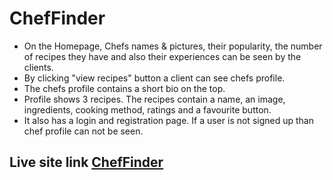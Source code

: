 # ChefFinder

- On the Homepage, Chefs names & pictures, their popularity, the number of recipes they have and also their experiences can be seen by the clients.
- By clicking "view recipes" button a client can see chefs profile.
- The chefs profile contains a short bio on the top.
- Profile shows 3 recipes. The recipes contain a name, an image, ingredients, cooking method, ratings and a favourite button.
- It also has a login and registration page. If a user is not signed up than chef profile can not be seen.

## Live site link [ChefFinder](https://chef-finder-client.web.app/)
